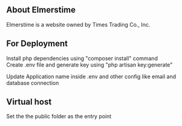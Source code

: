 ## About Elmerstime

Elmerstime is a website owned by Times Trading Co., Inc.

## For Deployment

Install php dependencies using "composer install" command
<br>
Create .env file and generate key using "php artisan key:generate"

Update Application name inside .env and other config like email and database connection

## Virtual host

Set the the public folder as the entry point
